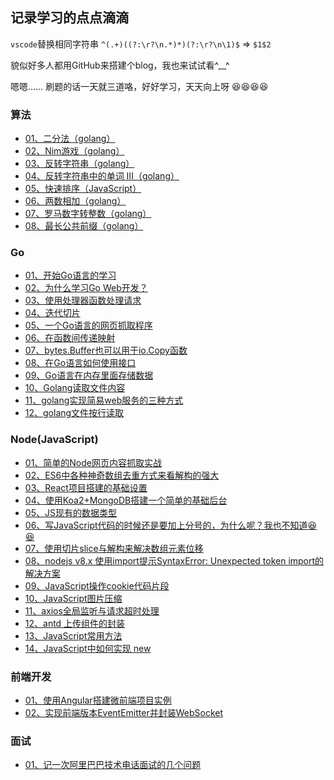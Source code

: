 ## 记录学习的点点滴滴

`vscode`替换相同字符串
`^(.+)((?:\r?\n.*)*)(?:\r?\n\1)$` => `$1$2`

貌似好多人都用GitHub来搭建个blog，我也来试试看^__^

嗯嗯…… 刷题的话一天就三道咯，好好学习，天天向上呀 :laughing::laughing::laughing::laughing:


### 算法
- [01、二分法（golang）](https://github.com/Vexth/blog/issues/23)
- [02、Nim游戏（golang）](https://github.com/Vexth/blog/issues/24)
- [03、反转字符串（golang）](https://github.com/Vexth/blog/issues/25)
- [04、反转字符串中的单词 III（golang）](https://github.com/Vexth/blog/issues/26)
- [05、快速排序（JavaScript）](https://github.com/Vexth/blog/issues/33)
- [06、两数相加（golang）](https://github.com/Vexth/blog/issues/39)
- [07、罗马数字转整数（golang）](https://github.com/Vexth/blog/issues/40)
- [08、最长公共前缀（golang）](https://github.com/Vexth/blog/issues/41)

### Go
- [01、开始Go语言的学习](https://github.com/Vexth/blog/issues/1)
- [02、为什么学习Go Web开发？](https://github.com/Vexth/blog/issues/2)
- [03、使用处理器函数处理请求](https://github.com/Vexth/blog/issues/3)
- [04、迭代切片](https://github.com/Vexth/blog/issues/4)
- [05、一个Go语言的网页抓取程序](https://github.com/Vexth/blog/issues/7)
- [06、在函数间传递映射](https://github.com/Vexth/blog/issues/8)
- [07、bytes.Buffer也可以用于io.Copy函数](https://github.com/Vexth/blog/issues/9)
- [08、在Go语言如何使用接口](https://github.com/Vexth/blog/issues/10)
- [09、Go语言在内存里面存储数据](https://github.com/Vexth/blog/issues/11)
- [10、Golang读取文件内容](https://github.com/Vexth/blog/issues/18)
- [11、golang实现简易web服务的三种方式](https://github.com/Vexth/blog/issues/19)
- [12、golang文件按行读取](https://github.com/Vexth/blog/issues/20)

### Node(JavaScript)
- [01、简单的Node网页内容抓取实战](https://github.com/Vexth/blog/issues/5)
- [02、ES6中各种神奇数组去重方式来看解构的强大](https://github.com/Vexth/blog/issues/6)
- [03、React项目搭建的基础设置](https://github.com/Vexth/blog/issues/12)
- [04、使用Koa2+MongoDB搭建一个简单的基础后台](https://github.com/Vexth/blog/issues/13)
- [05、JS现有的数据类型](https://github.com/Vexth/blog/issues/14)
- [06、写JavaScript代码的时候还是要加上分号的，为什么呢？我也不知道:laughing::laughing:](https://github.com/Vexth/blog/issues/15)
- [07、使用切片slice与解构来解决数组元素位移](https://github.com/Vexth/blog/issues/16)
- [08、nodejs v8.x 使用import提示SyntaxError: Unexpected token import的解决方案](https://github.com/Vexth/blog/issues/21)
- [09、JavaScript操作cookie代码片段](https://github.com/Vexth/blog/issues/27)
- [10、JavaScript图片压缩](https://github.com/Vexth/blog/issues/28)
- [11、axios全局监听与请求超时处理](https://github.com/Vexth/blog/issues/29)
- [12、antd 上传组件的封装](https://github.com/Vexth/blog/issues/35)
- [13、JavaScript常用方法](https://github.com/Vexth/blog/issues/36)
- [14、JavaScript中如何实现 new](https://github.com/Vexth/blog/issues/37)

### 前端开发
- [01、使用Angular搭建微前端项目实例](https://github.com/Vexth/blog/issues/38)
- [02、实现前端版本EventEmitter并封装WebSocket](https://github.com/Vexth/blog/issues/42)

### 面试
- [01、记一次阿里巴巴技术电话面试的几个问题](https://github.com/Vexth/blog/issues/17)

